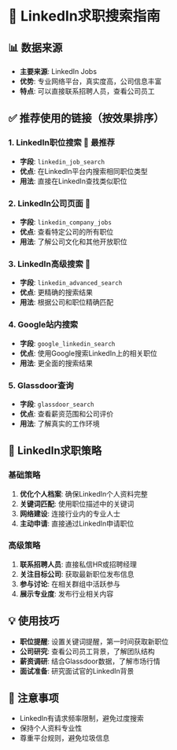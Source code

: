 # 🔗 LinkedIn求职搜索指南

## 📊 数据来源
- **主要来源**: LinkedIn Jobs
- **优势**: 专业网络平台，真实度高，公司信息丰富
- **特点**: 可以直接联系招聘人员，查看公司员工

## ✅ 推荐使用的链接（按效果排序）

### 1. LinkedIn职位搜索 🥇 **最推荐**
- **字段**: `linkedin_job_search`
- **优点**: 在LinkedIn平台内搜索相同职位类型
- **用法**: 直接在LinkedIn查找类似职位

### 2. LinkedIn公司页面 🥈
- **字段**: `linkedin_company_jobs`
- **优点**: 查看特定公司的所有职位
- **用法**: 了解公司文化和其他开放职位

### 3. LinkedIn高级搜索 🥉
- **字段**: `linkedin_advanced_search`
- **优点**: 更精确的搜索结果
- **用法**: 根据公司和职位精确匹配

### 4. Google站内搜索
- **字段**: `google_linkedin_search`
- **优点**: 使用Google搜索LinkedIn上的相关职位
- **用法**: 更全面的搜索结果

### 5. Glassdoor查询
- **字段**: `glassdoor_search`
- **优点**: 查看薪资范围和公司评价
- **用法**: 了解真实的工作环境

## 🎯 LinkedIn求职策略

### 基础策略
1. **优化个人档案**: 确保LinkedIn个人资料完整
2. **关键词匹配**: 使用职位描述中的关键词
3. **网络建设**: 连接行业内的专业人士
4. **主动申请**: 直接通过LinkedIn申请职位

### 高级策略
1. **联系招聘人员**: 直接私信HR或招聘经理
2. **关注目标公司**: 获取最新职位发布信息
3. **参与讨论**: 在相关群组中活跃参与
4. **展示专业度**: 发布行业相关内容

## 💡 使用技巧

- **职位提醒**: 设置关键词提醒，第一时间获取新职位
- **公司研究**: 查看公司员工背景，了解团队结构  
- **薪资调研**: 结合Glassdoor数据，了解市场行情
- **面试准备**: 研究面试官的LinkedIn背景

## 🚫 注意事项

- LinkedIn有请求频率限制，避免过度搜索
- 保持个人资料专业性
- 尊重平台规则，避免垃圾信息
